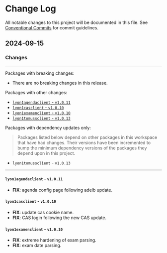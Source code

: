 # Change Log

All notable changes to this project will be documented in this file.
See [Conventional Commits](https://conventionalcommits.org) for commit guidelines.

## 2024-09-15

### Changes

---

Packages with breaking changes:

 - There are no breaking changes in this release.

Packages with other changes:

 - [`lyon1agendaclient` - `v1.0.11`](#lyon1agendaclient---v1011)
 - [`lyon1casclient` - `v1.0.10`](#lyon1casclient---v1010)
 - [`lyon1examenclient` - `v1.0.10`](#lyon1examenclient---v1010)
 - [`lyon1tomussclient` - `v1.0.13`](#lyon1tomussclient---v1013)

Packages with dependency updates only:

> Packages listed below depend on other packages in this workspace that have had changes. Their versions have been incremented to bump the minimum dependency versions of the packages they depend upon in this project.

 - `lyon1tomussclient` - `v1.0.13`

---

#### `lyon1agendaclient` - `v1.0.11`

 - **FIX**: agenda config page following adelb update.

#### `lyon1casclient` - `v1.0.10`

 - **FIX**: update cas cookie name.
 - **FIX**: CAS login following the new CAS update.

#### `lyon1examenclient` - `v1.0.10`

 - **FIX**: extreme hardening of exam parsing.
 - **FIX**: exam date parsing.

